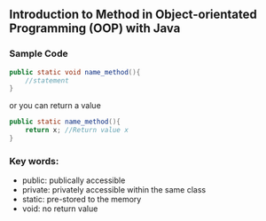 ## Introduction to Method in Object-orientated Programming (OOP) with Java
### Sample Code
```Java
public static void name_method(){
    //statement
}
```
or you can return a value
```Java
public static name_method(){
    return x; //Return value x
}
```
### Key words:
- public: publically accessible
- private: privately accessible within the same class
- static: pre-stored to the memory
- void: no return value

### 
